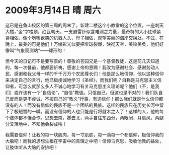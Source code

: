 # 2009年3月14日 晴 周六

这已是在鱼山校区的第三周的周末了。新建二楼这个小教堂的这个位置，一座刺天大楼，”金“字楼顶，红瓦朝天，一支避雷针似含难测之力量，最奇特的大小红球紧紧相依，像个咧嘴欲笑的机器人头，母子相依，观望美丽的海岸交换处。不过，在晚上，最美的可是他们！万缕彩光似要把宝球裂爆，映彻天空，美轮美奂，他们好像叫”气象观测站“——球形的！

但今天的日记可不是要写景的！尊敬的苍园兄是一个基督教徒，这是前几天知道的，每一次餐前，他都要祈祷，感谢上帝的恩赐！我改为感谢社会、感谢劳动人民、感谢和我父母一样的千千万万个农民尊长们！他是那么地信仰，他以这种信仰来决定自己的言行，他已极虔诚地学习《圣经》，而我们呢？自称是马克思主义信仰者，可怎么就那么多人不诚心地学习有关马克思主义理论呢？他们（不，是我们）或许该有一个”自信论“，“自信”教徒。只信自己，但这也是不对的！我们队自己反而是更不虔诚，不按自己的“教义”行事，有违信仰！那么我们就是什么信仰都没有的人！而没有信仰的民族不是一个团结的民族。这样的民族只在历史长河中留下了极短暂的一瞬。而没有信仰的人也只能是行将就木之人了！这样的人，他的每个肢体都不懂合作。思想去南，脚去北，两手自往东西分，两眼闭，耳扇风，两腿分叉落地中，不知他会裂成啥！

我需要信仰！让我的每一块肌肉，每一寸肌肤，每一滴每一个都信仰，极信仰我的大脑吧！而我的思想生根在宇宙中的真理之中吧！信仰马克思，吸收他教的益处，让肢体听从大脑的安排吧！